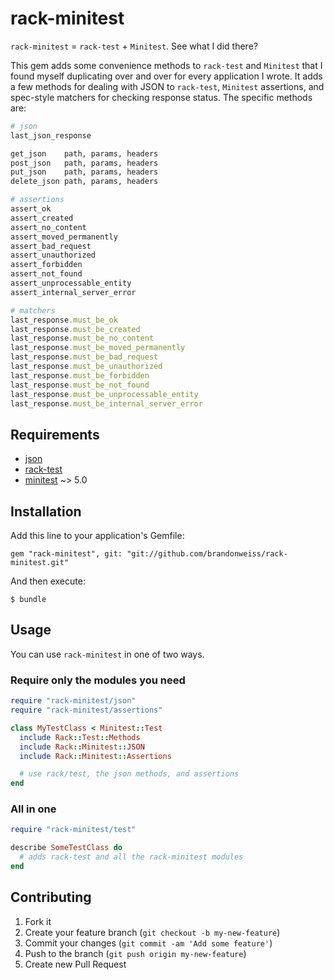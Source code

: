 # rack-minitest

`rack-minitest` = `rack-test` + `Minitest`. See what I did there?

This gem adds some convenience methods to `rack-test` and `Minitest` that I found myself duplicating over and over for every application I wrote. It adds a few methods for dealing with JSON to `rack-test`, `Minitest` assertions, and spec-style matchers for checking response status. The specific methods are:

```ruby
# json
last_json_response

get_json    path, params, headers
post_json   path, params, headers
put_json    path, params, headers
delete_json path, params, headers

# assertions
assert_ok
assert_created
assert_no_content
assert_moved_permanently
assert_bad_request
assert_unauthorized
assert_forbidden
assert_not_found
assert_unprocessable_entity
assert_internal_server_error

# matchers
last_response.must_be_ok
last_response.must_be_created
last_response.must_be_no_content
last_response.must_be_moved_permanently
last_response.must_be_bad_request
last_response.must_be_unauthorized
last_response.must_be_forbidden
last_response.must_be_not_found
last_response.must_be_unprocessable_entity
last_response.must_be_internal_server_error
```

## Requirements

* [json](https://github.com/flori/json)
* [rack-test](https://github.com/brynary/rack-test)
* [minitest](https://github.com/seattlerb/minitest) ~> 5.0

## Installation

Add this line to your application's Gemfile:

    gem "rack-minitest", git: "git://github.com/brandonweiss/rack-minitest.git"

And then execute:

    $ bundle

## Usage

You can use `rack-minitest` in one of two ways.

### Require only the modules you need

```ruby
require "rack-minitest/json"
require "rack-minitest/assertions"

class MyTestClass < Minitest::Test
  include Rack::Test::Methods
  include Rack::Minitest::JSON
  include Rack::Minitest::Assertions

  # use rack/test, the json methods, and assertions
end
```

### All in one

```ruby
require "rack-minitest/test"

describe SomeTestClass do
  # adds rack-test and all the rack-minitest modules
end
```

## Contributing

1. Fork it
2. Create your feature branch (`git checkout -b my-new-feature`)
3. Commit your changes (`git commit -am 'Add some feature'`)
4. Push to the branch (`git push origin my-new-feature`)
5. Create new Pull Request
